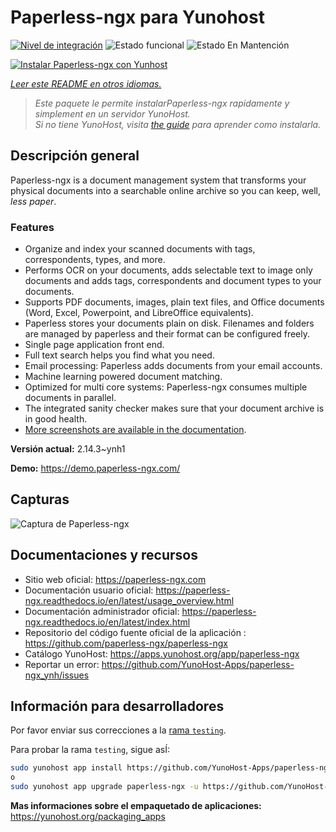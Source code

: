 <!--
Este archivo README esta generado automaticamente<https://github.com/YunoHost/apps/tree/master/tools/readme_generator>
No se debe editar a mano.
-->

# Paperless-ngx para Yunohost

[![Nivel de integración](https://apps.yunohost.org/badge/integration/paperless-ngx)](https://ci-apps.yunohost.org/ci/apps/paperless-ngx/)
![Estado funcional](https://apps.yunohost.org/badge/state/paperless-ngx)
![Estado En Mantención](https://apps.yunohost.org/badge/maintained/paperless-ngx)

[![Instalar Paperless-ngx con Yunhost](https://install-app.yunohost.org/install-with-yunohost.svg)](https://install-app.yunohost.org/?app=paperless-ngx)

*[Leer este README en otros idiomas.](./ALL_README.md)*

> *Este paquete le permite instalarPaperless-ngx rapidamente y simplement en un servidor YunoHost.*  
> *Si no tiene YunoHost, visita [the guide](https://yunohost.org/install) para aprender como instalarla.*

## Descripción general

Paperless-ngx is a document management system that transforms your physical documents into a searchable online archive so you can keep, well, *less paper*.

### Features

* Organize and index your scanned documents with tags, correspondents, types, and more.
* Performs OCR on your documents, adds selectable text to image only documents and adds tags, correspondents and document types to your documents.
* Supports PDF documents, images, plain text files, and Office documents (Word, Excel, Powerpoint, and LibreOffice equivalents).
* Paperless stores your documents plain on disk. Filenames and folders are managed by paperless and their format can be configured freely.
* Single page application front end.
* Full text search helps you find what you need.
* Email processing: Paperless adds documents from your email accounts.
* Machine learning powered document matching.
* Optimized for multi core systems: Paperless-ngx consumes multiple documents in parallel.
* The integrated sanity checker makes sure that your document archive is in good health.
* [More screenshots are available in the documentation](https://paperless-ngx.readthedocs.io/en/latest/screenshots.html).


**Versión actual:** 2.14.3~ynh1

**Demo:** <https://demo.paperless-ngx.com/>

## Capturas

![Captura de Paperless-ngx](./doc/screenshots/documents-wchrome-dark.png)

## Documentaciones y recursos

- Sitio web oficial: <https://paperless-ngx.com>
- Documentación usuario oficial: <https://paperless-ngx.readthedocs.io/en/latest/usage_overview.html>
- Documentación administrador oficial: <https://paperless-ngx.readthedocs.io/en/latest/index.html>
- Repositorio del código fuente oficial de la aplicación : <https://github.com/paperless-ngx/paperless-ngx>
- Catálogo YunoHost: <https://apps.yunohost.org/app/paperless-ngx>
- Reportar un error: <https://github.com/YunoHost-Apps/paperless-ngx_ynh/issues>

## Información para desarrolladores

Por favor enviar sus correcciones a la [rama `testing`](https://github.com/YunoHost-Apps/paperless-ngx_ynh/tree/testing).

Para probar la rama `testing`, sigue asÍ:

```bash
sudo yunohost app install https://github.com/YunoHost-Apps/paperless-ngx_ynh/tree/testing --debug
o
sudo yunohost app upgrade paperless-ngx -u https://github.com/YunoHost-Apps/paperless-ngx_ynh/tree/testing --debug
```

**Mas informaciones sobre el empaquetado de aplicaciones:** <https://yunohost.org/packaging_apps>
